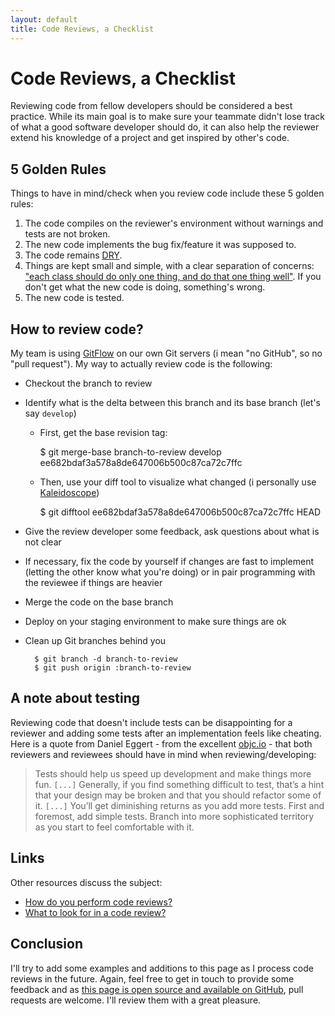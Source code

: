 ```yaml
---
layout: default
title: Code Reviews, a Checklist
---
```


# Code Reviews, a Checklist

Reviewing code from fellow developers should be considered a best practice. While its main goal is to make sure your teammate didn't lose track of what a good software developer should do, it can also help the reviewer extend his knowledge of a project and get inspired by other's code.

## 5 Golden Rules

Things to have in mind/check when you review code include these 5 golden rules:

1. The code compiles on the reviewer's environment without warnings and tests are not broken.
2. The new code implements the bug fix/feature it was supposed to.
3. The code remains [DRY][2].
4. Things are kept small and simple, with a clear separation of concerns: ["each class should do only one thing, and do that one thing well"][3]. If you don't get what the new code is doing, something's wrong.
5. The new code is tested.

## How to review code?

My team is using [GitFlow][4] on our own Git servers (i mean "no GitHub", so no "pull request"). My way to actually review code is the following:

- Checkout the branch to review
- Identify what is the delta between this branch and its base branch (let's say `develop`)

    - First, get the base revision tag:

        $ git merge-base branch-to-review develop
        ee682bdaf3a578a8de647006b500c87ca72c7ffc

    - Then, use your diff tool to visualize what changed (i personally use [Kaleidoscope][5])

        $ git difftool ee682bdaf3a578a8de647006b500c87ca72c7ffc HEAD

- Give the review developer some feedback, ask questions about what is not clear
- If necessary, fix the code by yourself if changes are fast to implement (letting the other know what you're doing) or in pair programming with the reviewee if things are heavier
- Merge the code on the base branch
- Deploy on your staging environment to make sure things are ok
- Clean up Git branches behind you

        $ git branch -d branch-to-review
        $ git push origin :branch-to-review

## A note about testing

Reviewing code that doesn't include tests can be disappointing for a reviewer and adding some tests after an implementation feels like cheating.
Here is a quote from Daniel Eggert - from the excellent [objc.io][1] - that both reviewers and reviewees should have in mind when reviewing/developing:

> Tests should help us speed up development and make things more fun.
> `[...]`
> Generally, if you find something difficult to test, that’s a hint that your
> design may be broken and that you should refactor some of it.
> `[...]`
> You’ll get diminishing returns as you add more tests. First and foremost, add simple tests.
> Branch into more sophisticated territory as you start to feel comfortable with it.

## Links

Other resources discuss the subject:

* [How do you perform code reviews?][10]
* [What to look for in a code review?][9]

## Conclusion

I'll try to add some examples and additions to this page as I process code reviews in the future. 
Again, feel free to get in touch to provide some feedback and as [this page is open source and
available on GitHub][6], pull requests are welcome. I'll review them with a great pleasure.


[1]: http://www.objc.io/issue-1/testing-view-controllers.html
[2]: http://en.wikipedia.org/wiki/Don%27t_repeat_yourself
[3]: http://en.wikipedia.org/wiki/Single_responsibility_principle
[4]: https://github.com/nvie/gitflow
[5]: http://www.kaleidoscopeapp.com/
[6]: https://github.com/dirtyhenry/bootstragram-blog/blob/master/_posts/2013-08-01-code-review-checklist.md
[7]: https://github.com/dirtyhenry/bootstragram-blog
[8]: https://twitter.com/dirtyhenry/
[9]: http://stackoverflow.com/questions/4262693/what-to-look-for-in-a-code-review
[10]: http://stackoverflow.com/questions/310813/how-do-you-perform-code-reviews
